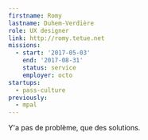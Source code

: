```yaml
---
firstname: Romy
lastname: Duhem-Verdière
role: UX designer
link: http://romy.tetue.net
missions:
  - start: '2017-05-03'
    end: '2017-08-31'
    status: service
    employer: octo
startups:
  - pass-culture
previously:
  - mpal
---
```


Y'a pas de problème, que des solutions.
